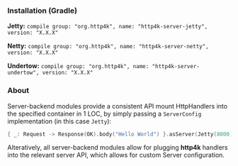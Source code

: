 ### Installation (Gradle)
**Jetty:** ```compile group: "org.http4k", name: "http4k-server-jetty", version: "X.X.X"```

**Netty:** ```compile group: "org.http4k", name: "http4k-server-netty", version: "X.X.X"```

**Undertow:** ```compile group: "org.http4k", name: "http4k-server-undertow", version: "X.X.X"```

### About
Server-backend modules provide a consistent API mount HttpHandlers into the specified container in 1 LOC, by simply passing a `ServerConfig` implementation (in this case `Jetty`):

```kotlin
{ _: Request -> Response(OK).body("Hello World") }.asServer(Jetty(8000)).start().block()
```
Alteratively, all server-backend modules allow for plugging **http4k** handlers into the relevant server API, which allows for custom Server configuration.
